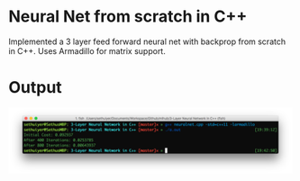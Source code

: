 # Neural Net from scratch in C++ 

Implemented a 3 layer feed forward neural net with backprop from scratch in C++. Uses Armadillo for matrix support.

# Output
![output](output.png)

